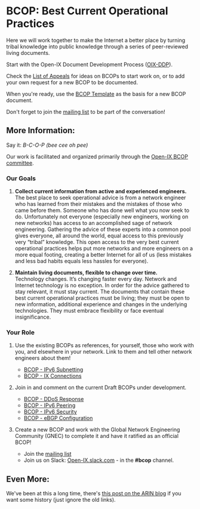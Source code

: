 # BCOP: Best Current Operational Practices

Here we will work together to make the Internet a better place by turning tribal knowledge into public knowledge through a series of peer-reviewed living documents.

Start with the Open-IX Document Development Process ([OIX-DDP](https://github.com/Open-IX/BCOP/blob/master/OIX-DDP.md)).

Check the [List of Appeals](https://github.com/Open-IX/BCOP/blob/master/Appeals.md) for ideas on BCOPs to start work on, or to add your own request for a new BCOP to be documented.

When you're ready, use the [BCOP Template](https://github.com/Open-IX/BCOP/blob/master/BCOP_Template.md) as the basis for a new BCOP document.

Don't forget to join the [mailing list](http://lists.open-ix.org/mailman/listinfo/bcop) to be part of the conversation!

## More Information:
Say it: *B-C-O-P (bee cee oh pee)*

Our work is facilitated and organized primarily through the [Open-IX BCOP committee](https://www.open-ix.org/cpages/bcop-committee).

### Our Goals
1)  **Collect current information from active and experienced engineers.**  
The best place to seek operational advice is from a network engineer who has learned from their mistakes and the mistakes of those who came before them. Someone who has done well what you now seek to do. Unfortunately not everyone (especially new engineers, working on new networks) has access to an accomplished sage of network engineering. Gathering the advice of these experts into a common pool gives everyone, all around the world, equal access to this previously very “tribal” knowledge. This open access to the very best current operational practices helps put more networks and more engineers on a more equal footing, creating a better Internet for all of us (less mistakes and less bad habits equals less hassles for everyone).

2)  **Maintain living documents, flexible to change over time.**  
Technology changes. It’s changing faster every day. Network and Internet technology is no exception. In order for the advice gathered to stay relevant, it must stay current. The documents that contain these best current operational practices must be living; they must be open to new information, additional experience and changes in the underlying technologies. They must embrace flexibility or face eventual insignificance.

### Your Role
1) Use the existing BCOPs as references, for yourself, those who work with you, and elsewhere in your network. Link to them and tell other network engineers about them!
    * [BCOP - IPv6 Subnetting](https://github.com/Open-IX/BCOP/tree/master/IPv6_Subnetting)
    * [BCOP - IX Connections](https://github.com/Open-IX/BCOP/tree/master/IX_Connections)

2) Join in and comment on the current Draft BCOPs under development.
    * [BCOP - DDoS Response](https://github.com/Open-IX/BCOP/tree/master/DDoS_Response)
    * [BCOP - IPv6 Peering](https://github.com/Open-IX/BCOP/tree/master/IPv6_Peering)
    * [BCOP - IPv6 Security](https://github.com/Open-IX/BCOP/tree/master/IPv6_Security)
    * [BCOP - eBGP Configuration](https://github.com/Open-IX/BCOP/tree/master/eBGP_Configuration)

3) Create a new BCOP and work with the Global Network Engineering Community (GNEC) to complete it and have it ratified as an official BCOP!
    * Join the [mailing list](http://lists.open-ix.org/mailman/listinfo/bcop)
    * Join us on Slack: [Open-IX.slack.com](https://open-ix.slack.com/messages/CCKMX8XPV/) - in the **#bcop** channel.

## Even More:
We've been at this a long time, there's [this post on the ARIN blog](https://teamarin.net/2012/05/17/bcop-building-a-living-library-for-network-engineers-by-network-engineers/) if you want some history (just ignore the old links).
